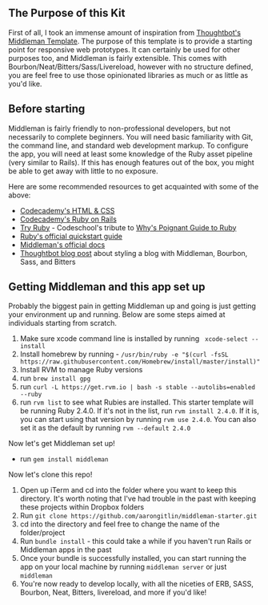 ## The Purpose of this Kit
First of all, I took an immense amount of inspiration from [Thoughtbot's Middleman Template](https://github.com/thoughtbot/middleman-template). The purpose of this template is to provide a starting point for responsive web prototypes. It can certainly be used for other purposes too, and Middleman is fairly extensible. This comes with Bourbon/Neat/Bitters/Sass/Livereload, however with no structure defined, you are feel free to use those opinionated libraries as much or as little as you'd like.


## Before starting
Middleman is fairly friendly to non-professional developers, but not necessarily to complete beginners. You will need basic familiarity with Git, the command line, and standard web development markup. To configure the app, you will need at least some knowledge of the Ruby asset pipeline (very similar to Rails). If this has enough features out of the box, you might be able to get away with little to no exposure.

Here are some recommended resources to get acquainted with some of the above:
- [Codecademy's HTML & CSS](https://www.codecademy.com/learn/learn-html-css)
- [Codecademy's Ruby on Rails](https://www.codecademy.com/learn/learn-rails)
- [Try Ruby](http://tryruby.org/levels/1/challenges/0) - Codeschool's tribute to [Why's Poignant Guide to Ruby](http://www.rubyinside.com/media/poignant-guide.pdf)
- [Ruby's official quickstart guide](https://www.ruby-lang.org/en/documentation/quickstart/)
- [Middleman's official docs](https://middlemanapp.com/basics/install/)
- [Thoughtbot blog post](https://robots.thoughtbot.com/middleman-bourbon-walkthrough) about styling a blog with Middleman, Bourbon, Sass, and Bitters

## Getting Middleman and this app set up
Probably the biggest pain in getting Middleman up and going is just getting your environment up and running. Below are some steps aimed at individuals starting from scratch.

1. Make sure xcode command line is installed by running ` xcode-select --install`
2. Install homebrew by running - `/usr/bin/ruby -e "$(curl -fsSL https://raw.githubusercontent.com/Homebrew/install/master/install)"`
3. Install RVM to manage Ruby versions
4. run `brew install gpg`
5. run `curl -L https://get.rvm.io | bash -s stable --autolibs=enabled --ruby`
6. run `rvm list` to see what Rubies are installed. This starter template will be running Ruby 2.4.0. If it's not in the list, run `rvm install 2.4.0`. If it is, you can start using that version by running `rvm use 2.4.0`. You can also set it as the default by running `rvm --default 2.4.0`

Now let's get Middleman set up!
- run `gem install middleman`

Now let's clone this repo!
1. Open up iTerm and cd into the folder where you want to keep this directory. It's worth noting that I've had trouble in the past with keeping these projects within Dropbox folders
2. Run `git clone https://github.com/aarongitlin/middleman-starter.git`
3. cd into the directory and feel free to change the name of the folder/project
4. Run `bundle install` - this could take a while if you haven't run Rails or Middleman apps in the past
5. Once your bundle is successfully installed, you can start running the app on your local machine by running `middleman server` or just `middleman`
6. You're now ready to develop locally, with all the niceties of ERB, SASS, Bourbon, Neat, Bitters, livereload, and more if you'd like!
